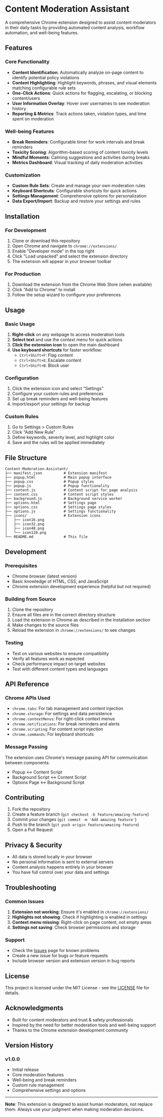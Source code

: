 # Content Moderation Assistant

A comprehensive Chrome extension designed to assist content moderators in their daily tasks by providing automated content analysis, workflow automation, and well-being features.

## Features

### Core Functionality
- **Content Identification**: Automatically analyze on-page content to identify potential policy violations
- **Content Highlighting**: Highlight keywords, phrases, and visual elements matching configurable rule sets
- **One-Click Actions**: Quick actions for flagging, escalating, or blocking content/users
- **User Information Overlay**: Hover over usernames to see moderation history
- **Reporting & Metrics**: Track actions taken, violation types, and time spent on moderation

### Well-being Features
- **Break Reminders**: Configurable timer for work intervals and break reminders
- **Toxicity Scoring**: Algorithm-based scoring of content toxicity levels
- **Mindful Moments**: Calming suggestions and activities during breaks
- **Metrics Dashboard**: Visual tracking of daily moderation activities

### Customization
- **Custom Rule Sets**: Create and manage your own moderation rules
- **Keyboard Shortcuts**: Configurable shortcuts for quick actions
- **Settings Management**: Comprehensive options for personalization
- **Data Export/Import**: Backup and restore your settings and rules

## Installation

### For Development
1. Clone or download this repository
2. Open Chrome and navigate to `chrome://extensions/`
3. Enable "Developer mode" in the top right
4. Click "Load unpacked" and select the extension directory
5. The extension will appear in your browser toolbar

### For Production
1. Download the extension from the Chrome Web Store (when available)
2. Click "Add to Chrome" to install
3. Follow the setup wizard to configure your preferences

## Usage

### Basic Usage
1. **Right-click** on any webpage to access moderation tools
2. **Select text** and use the context menu for quick actions
3. **Click the extension icon** to open the main dashboard
4. **Use keyboard shortcuts** for faster workflow:
   - `Ctrl+Shift+F`: Flag content
   - `Ctrl+Shift+E`: Escalate content
   - `Ctrl+Shift+B`: Block user

### Configuration
1. Click the extension icon and select "Settings"
2. Configure your custom rules and preferences
3. Set up break reminders and well-being features
4. Import/export your settings for backup

### Custom Rules
1. Go to Settings > Custom Rules
2. Click "Add New Rule"
3. Define keywords, severity level, and highlight color
4. Save and the rules will be applied immediately

## File Structure

```
Content-Moderation-Assistant/
├── manifest.json          # Extension manifest
├── popup.html             # Main popup interface
├── popup.css              # Popup styles
├── popup.js               # Popup functionality
├── content.js             # Content script for page analysis
├── content.css            # Content script styles
├── background.js          # Background service worker
├── options.html           # Settings page
├── options.css            # Settings page styles
├── options.js             # Settings functionality
├── icons/                 # Extension icons
│   ├── icon16.png
│   ├── icon32.png
│   ├── icon48.png
│   └── icon128.png
└── README.md              # This file
```

## Development

### Prerequisites
- Chrome browser (latest version)
- Basic knowledge of HTML, CSS, and JavaScript
- Chrome extension development experience (helpful but not required)

### Building from Source
1. Clone the repository
2. Ensure all files are in the correct directory structure
3. Load the extension in Chrome as described in the Installation section
4. Make changes to the source files
5. Reload the extension in `chrome://extensions/` to see changes

### Testing
- Test on various websites to ensure compatibility
- Verify all features work as expected
- Check performance impact on target websites
- Test with different content types and languages

## API Reference

### Chrome APIs Used
- `chrome.tabs`: For tab management and content injection
- `chrome.storage`: For settings and data persistence
- `chrome.contextMenus`: For right-click context menus
- `chrome.notifications`: For break reminders and alerts
- `chrome.scripting`: For content script injection
- `chrome.commands`: For keyboard shortcuts

### Message Passing
The extension uses Chrome's message passing API for communication between components:
- Popup ↔ Content Script
- Background Script ↔ Content Script
- Options Page ↔ Background Script

## Contributing

1. Fork the repository
2. Create a feature branch (`git checkout -b feature/amazing-feature`)
3. Commit your changes (`git commit -m 'Add amazing feature'`)
4. Push to the branch (`git push origin feature/amazing-feature`)
5. Open a Pull Request

## Privacy & Security

- All data is stored locally in your browser
- No personal information is sent to external servers
- Content analysis happens entirely in your browser
- You have full control over your data and settings

## Troubleshooting

### Common Issues
1. **Extension not working**: Ensure it's enabled in `chrome://extensions/`
2. **Highlights not showing**: Check if highlighting is enabled in settings
3. **Context menu missing**: Right-click on page content, not empty areas
4. **Settings not saving**: Check browser permissions and storage

### Support
- Check the [Issues](https://github.com/your-repo/issues) page for known problems
- Create a new issue for bugs or feature requests
- Include browser version and extension version in bug reports

## License

This project is licensed under the MIT License - see the [LICENSE](LICENSE) file for details.

## Acknowledgments

- Built for content moderators and trust & safety professionals
- Inspired by the need for better moderation tools and well-being support
- Thanks to the Chrome extension development community

## Version History

### v1.0.0
- Initial release
- Core moderation features
- Well-being and break reminders
- Custom rule management
- Comprehensive settings and options

---

**Note**: This extension is designed to assist human moderators, not replace them. Always use your judgment when making moderation decisions.
